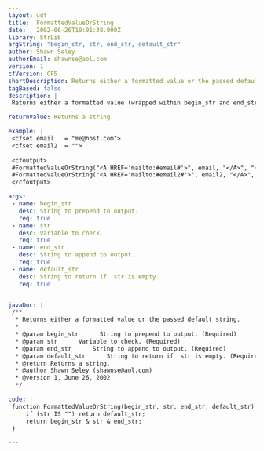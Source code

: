 ```yaml
---
layout: udf
title:  FormattedValueOrString
date:   2002-06-26T19:01:38.000Z
library: StrLib
argString: "begin_str, str, end_str, default_str"
author: Shawn Seley
authorEmail: shawnse@aol.com
version: 1
cfVersion: CF5
shortDescription: Returns either a formatted value or the passed default string.
tagBased: false
description: |
 Returns either a formatted value (wrapped within begin_str and end_str) or the passed default string. Useful for wrapping non-empty values in parenthesis, or in anchor tags, or for other similar conditional formattings.

returnValue: Returns a string.

example: |
 <cfset email   = "me@host.com">
 <cfset email2  = "">
 
 <cfoutput>
 #FormattedValueOrString("<A HREF='mailto:#email#'>", email, "</A>", "(unspecified)")#<br>
 #FormattedValueOrString("<A HREF='mailto:#email2#'>", email2, "</A>", "(unspecified)")#<br>
 </cfoutput>

args:
 - name: begin_str
   desc: String to prepend to output.
   req: true
 - name: str
   desc: Variable to check.
   req: true
 - name: end_str
   desc: String to append to output.
   req: true
 - name: default_str
   desc: String to return if  str is empty.
   req: true


javaDoc: |
 /**
  * Returns either a formatted value or the passed default string.
  * 
  * @param begin_str      String to prepend to output. (Required)
  * @param str      Variable to check. (Required)
  * @param end_str      String to append to output. (Required)
  * @param default_str      String to return if  str is empty. (Required)
  * @return Returns a string. 
  * @author Shawn Seley (shawnse@aol.com) 
  * @version 1, June 26, 2002 
  */

code: |
 function FormattedValueOrString(begin_str, str, end_str, default_str) {
     if (str IS "") return default_str;
     return begin_str & str & end_str;
 }

---
```


